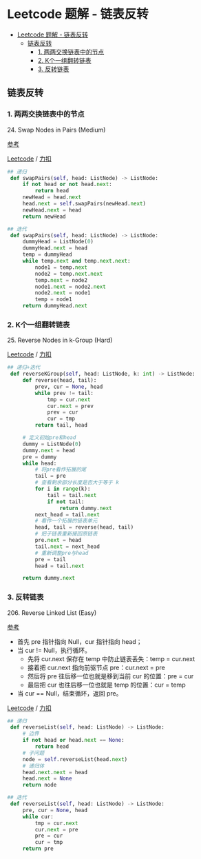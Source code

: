 # Leetcode 题解 - 链表反转
<!-- GFM-TOC -->
* [Leetcode 题解 - 链表反转](#leetcode-题解---链表反转)
    * [链表反转](#链表反转)
        * [1. 两两交换链表中的节点](#1-两两交换链表中的节点)
        * [2. K个一组翻转链表](#2-K个一组翻转链表)
        * [3. 反转链表](#2-反转链表)
<!-- GFM-TOC -->

## 链表反转

### 1. 两两交换链表中的节点

24\.  Swap Nodes in Pairs (Medium)

[参考](https://leetcode-cn.com/problems/swap-nodes-in-pairs/solution/tu-jie-24-liang-liang-jiao-huan-lian-bia-63fj/)

[Leetcode](https://leetcode.com/problems/swap-nodes-in-pairs/) / [力扣](https://leetcode-cn.com/problems/swap-nodes-in-pairs/)

```python
## 递归
 def swapPairs(self, head: ListNode) -> ListNode:
     if not head or not head.next:
         return head
     newHead = head.next
     head.next = self.swapPairs(newHead.next)
     newHead.next = head
     return newHead
```

```python
## 迭代
 def swapPairs(self, head: ListNode) -> ListNode:
     dummyHead = ListNode(0)
     dummyHead.next = head
     temp = dummyHead
     while temp.next and temp.next.next:
         node1 = temp.next
         node2 = temp.next.next
         temp.next = node2
         node1.next = node2.next
         node2.next = node1
         temp = node1
     return dummyHead.next
```

### 2. K个一组翻转链表

25\.  Reverse Nodes in k-Group (Hard)

[Leetcode](https://leetcode.com/problems/reverse-nodes-in-k-group/) / [力扣](https://leetcode-cn.com/problems/reverse-nodes-in-k-group/)

```python
## 递归+迭代
 def reverseKGroup(self, head: ListNode, k: int) -> ListNode:
     def reverse(head, tail):
         prev, cur = None, head
         while prev != tail:
             tmp = cur.next
             cur.next = prev
             prev = cur
             cur = tmp
         return tail, head

     # 定义初始pre和head
     dummy = ListNode(0)
     dummy.next = head
     pre = dummy
     while head:
         # 将pre看作拓展的尾
         tail = pre
         # 查看剩余部分长度是否大于等于 k
         for i in range(k):
             tail = tail.next
             if not tail:
                 return dummy.next
         next_head = tail.next
         # 看作一个拓展的链表单元
         head, tail = reverse(head, tail)
         # 把子链表重新接回原链表
         pre.next = head
         tail.next = next_head
         # 重新调整pre与head
         pre = tail
         head = tail.next

     return dummy.next
```

### 3. 反转链表

206\.  Reverse Linked List (Easy)

[参考](https://leetcode-cn.com/problems/reverse-linked-list/solution/tu-jie-liu-cheng-python3die-dai-xiang-jie-by-han-h/)
* 首先 pre 指针指向 Null，cur 指针指向 head；
* 当 cur != Null，执行循环。
  * 先将 cur.next 保存在 temp 中防止链表丢失：temp = cur.next
  * 接着把 cur.next 指向前驱节点 pre：cur.next = pre
  * 然后将 pre 往后移一位也就是移到当前 cur 的位置：pre = cur
  * 最后把 cur 也往后移一位也就是 temp 的位置：cur = temp
* 当 cur == Null，结束循环，返回 pre。

[Leetcode](https://leetcode.com/problems/reverse-linked-list/) / [力扣](https://leetcode-cn.com/problems/reverse-linked-list/)

```python
## 递归
 def reverseList(self, head: ListNode) -> ListNode:
     # 边界
     if not head or head.next == None:
         return head
     # 子问题
     node = self.reverseList(head.next)
     # 递归体
     head.next.next = head
     head.next = None
     return node
```

```python
## 迭代
 def reverseList(self, head: ListNode) -> ListNode:
     pre, cur = None, head
     while cur:
         tmp = cur.next
         cur.next = pre
         pre = cur
         cur = tmp
     return pre
```
